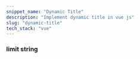 ```yaml
---
snippet_name: "Dynamic Title"
description: "Implement dynamic title in vue js"
slug: "dynamic-title"
tech_stack: "vue"
---
```


### limit string
